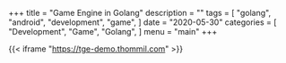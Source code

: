 +++
title = "Game Engine in Golang"
description = ""
tags = [
    "golang",
    "android",
    "development",
    "game",
]
date = "2020-05-30"
categories = [
    "Development",
    "Game",
    "Golang",
]
menu = "main"
+++

{{< iframe "https://tge-demo.thommil.com" >}}